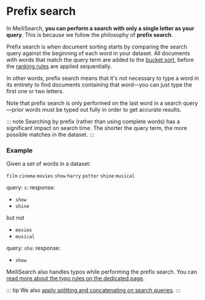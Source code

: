 # Prefix search

In MeiliSearch, **you can perform a search with only a single letter as your query**. This is because we follow the philosophy of **prefix search**.

Prefix search is when document sorting starts by comparing the search query against the beginning of each word in your dataset. All documents with words that match the query term are added to the [bucket sort](/learn/advanced/bucket_sort.md), before the [ranking rules](/learn/core_concepts/relevancy.md#ranking-rules) are applied sequentially.

In other words, prefix search means that it's not necessary to type a word in its entirety to find documents containing that word—you can just type the first one or two letters.

Note that prefix search is only performed on the last word in a search query—prior words must be typed out fully in order to get accurate results.

::: note
Searching by prefix (rather than using complete words) has a significant impact on search time. The shorter the query term, the more possible matches in the dataset.
:::

### Example

Given a set of words in a dataset:

`film` `cinema` `movies` `show` `harry` `potter` `shine` `musical`

query: `s`:
response:

- `show`
- `shine`

but not

- `movies`
- `musical`

query: `sho`:
response:

- `show`

MeiliSearch also handles typos while performing the prefix search. You can [read more about the typo rules on the dedicated page](/learn/advanced/typotolerance.md#typo-tolerance-rules).

::: tip
We also [apply splitting and concatenating on search queries](/learn/advanced/concat.md).
:::
